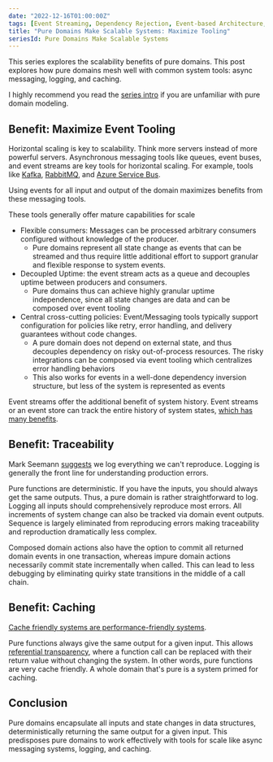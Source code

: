 ```yaml
---
date: "2022-12-16T01:00:00Z"
tags: [Event Streaming, Dependency Rejection, Event-based Architecture, Domain Modeling Made Functional]
title: "Pure Domains Make Scalable Systems: Maximize Tooling"
seriesId: Pure Domains Make Scalable Systems
---
```

This series explores the scalability benefits of pure domains. This post explores how pure domains mesh well with common system tools: async messaging, logging, and caching.
<!--more-->
<!-- TODO: I kinda feel like I should split this more -->

I highly recommend you read the [series intro](./2022-12-16-0-Intro.md) if you are unfamiliar with pure domain modeling.

## Benefit: Maximize Event Tooling

Horizontal scaling is key to scalability. Think more servers instead of more powerful servers. Asynchronous messaging tools like queues, event buses, and event streams are key tools for horizontal scaling. For example, tools like [Kafka](https://kafka.apache.org/), [RabbitMQ](https://www.rabbitmq.com/), and [Azure Service Bus](https://azure.microsoft.com/en-us/services/service-bus).

Using events for all input and output of the domain maximizes benefits from these messaging tools.

These tools generally offer mature capabilities for scale
- Flexible consumers: Messages can be processed arbitrary consumers configured without knowledge of the producer. 
  - Pure domains represent all state change as events that can be streamed and thus require little additional effort to support granular and flexible response to system events.
- Decoupled Uptime: the event stream acts as a queue and decouples uptime between producers and consumers. 
  - Pure domains thus can achieve highly granular uptime independence, since all state changes are data and can be composed over event tooling
- Central cross-cutting policies: Event/Messaging tools typically support configuration for policies like retry, error handling, and delivery guarantees without code changes. 
  - A pure domain does not depend on external state, and thus decouples dependency on risky out-of-process resources. The risky integrations can be composed via event tooling which centralizes error handling behaviors
  - This also works for events in a well-done dependency inversion structure, but less of the system is represented as events

Event streams offer the additional benefit of system history. Event streams or an event store can track the entire history of system states, [which has many benefits](../../posts/2021-05-28-Transaction-Databases.md).

## Benefit: Traceability

Mark Seemann [suggests](https://www.informit.com/store/code-that-fits-in-your-head-heuristics-for-software-9780137464401) we log everything we can't reproduce. Logging is generally the front line for understanding production errors.

Pure functions are deterministic. If you have the inputs, you should always get the same outputs. Thus, a pure domain is rather straightforward to log. Logging all inputs should comprehensively reproduce most errors. All increments of system change can also be tracked via domain event outputs. Sequence is largely eliminated from reproducing errors making traceability and reproduction dramatically less complex. 

Composed domain actions also have the option to commit all returned domain events in one transaction, whereas impure domain actions necessarily commit state incrementally when called. This can lead to less debugging by eliminating quirky state transitions in the middle of a call chain.


## Benefit: Caching

[Cache friendly systems are performance-friendly systems](https://www.infoq.com/presentations/top-10-performance-myths/).

Pure functions always give the same output for a given input. This allows [referential transparency](https://en.wikipedia.org/wiki/Referential_transparency), where a function call can be replaced with their return value without changing the system. In other words, pure functions are very cache friendly. A whole domain that's pure is a system primed for caching.


## Conclusion

Pure domains encapsulate all inputs and state changes in data structures, deterministically returning the same output for a given input. This predisposes pure domains to work effectively with tools for scale like async messaging systems, logging, and caching.